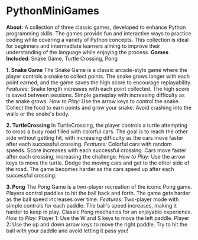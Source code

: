 # PythonMiniGames
**About**: A collection of three classic games, developed to enhance Python programming skills. The games provide fun and interactive ways to practice coding while covering a variety of Python concepts. This collection is ideal for beginners and intermediate learners aiming to improve their understanding of the language while enjoying the process.
**Games Included**: Snake Game, Turtle Crossing, Pong

**1. Snake Game**
The Snake Game is a classic arcade-style game where the player controls a snake to collect points. The snake grows longer with each point earned, and the game saves the high score to encourage replayability.
_Features:_
Snake length increases with each point collected.
The high score is saved between sessions.
Simple gameplay with increasing difficulty as the snake grows.
_How to Play:_
Use the arrow keys to control the snake.
Collect the food to earn points and grow your snake.
Avoid crashing into the walls or the snake's body.

**2. TurtleCrossing**
In TurtleCrossing, the player controls a turtle attempting to cross a busy road filled with colorful cars. The goal is to reach the other side without getting hit, with increasing difficulty as the cars move faster after each successful crossing.
_Features:_
Colorful cars with random speeds.
Score increases with each successful crossing.
Cars move faster after each crossing, increasing the challenge.
_How to Play:_
Use the arrow keys to move the turtle.
Dodge the moving cars and get to the other side of the road.
The game becomes harder as the cars speed up after each successful crossing.

**3. Pong**
The Pong Game is a two-player recreation of the iconic Pong game. Players control paddles to hit the ball back and forth. The game gets harder as the ball speed increases over time.
_Features:_
Two-player mode with simple controls for each paddle.
The ball's speed increases, making it harder to keep in play.
Classic Pong mechanics for an enjoyable experience.
_How to Play:_
Player 1: Use the W and S keys to move the left paddle.
Player 2: Use the up and down arrow keys to move the right paddle.
Try to hit the ball with your paddle and avoid letting it pass you!


  
